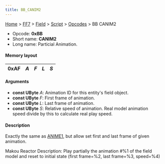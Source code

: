 ```yaml
---
title: BB_CANIM2
---
```


[Home](../../../../index.md) > [FF7](../../../../FF7.md) > [Field](../../../Field.md) > [Script](../../Script.md) > [Opcodes](../Opcodes.md) > BB CANIM2

-   Opcode: **0xBB**
-   Short name: **CANIM2**
-   Long name: Particial Animation.

#### Memory layout

| 0xAF | *A* | *F* | *L* | *S* |
|------|-----|-----|-----|-----|

#### Arguments

-   **const UByte** *A*: Animation ID for this entity's field object.
-   **const UByte** *F*: First frame of animation.
-   **const UByte** *L*: Last frame of animation.
-   **const UByte** *S*: Relative speed of animation. Real model animation speed divide by this to calculate real play speed.

#### Description

Exactly the same as [ANIME1](A3_ANIME1.md), but allow set first and last frame of given animation.

Makou Reactor Description: Play partially the animation \#%1 of the field model and reset to initial state (first frame=%2, last frame=%3, speed=%4)
